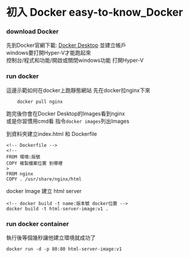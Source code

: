 # 初入 Docker easy-to-know_Docker

### download Docker
先到Docker官網下載: <a href="https://www.docker.com/">Docker Desktop</a> 並建立帳戶<br>
windows要打開Hyper-V才能跑起來<br>
控制台/程式和功能/開啟或關閉windows功能 打開Hyper-V

### run docker
這邊示範如何在docker上跑靜態網站 先在docker拉nginx下來
```
    docker pull nginx
```
跑完後你會在Docker Desktop的Images看到nginx<br>
或是你習慣用cmd看 指令```docker images```列出Images<br>

到資料夾建立index.html 和 Dockerfile
```
<!-- Dockerfile -->
<!--
FROM 環境:版號
COPY 複製檔案位置 到哪裡
>
FROM nginx
COPY . /usr/share/nginx/html
```

docker Image 建立 html server
```
<!-- docker build -t name:版本號 docker位置 -->
docker build -t html-server-image:v1 .
```
### run docker container
執行後等個幾秒讓他建立環境就成功了
```
docker run -d -p 80:80 html-server-image:v1
```

